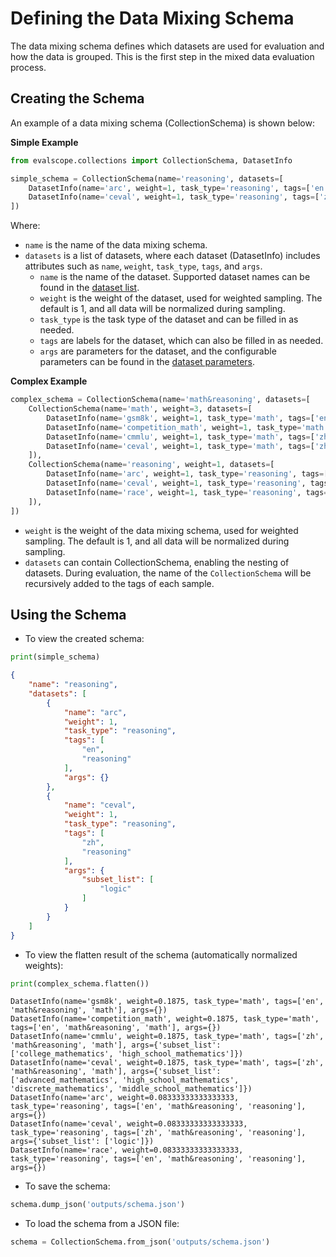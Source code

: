 # Defining the Data Mixing Schema

The data mixing schema defines which datasets are used for evaluation and how the data is grouped. This is the first step in the mixed data evaluation process.

## Creating the Schema

An example of a data mixing schema (CollectionSchema) is shown below:

**Simple Example**

```python
from evalscope.collections import CollectionSchema, DatasetInfo

simple_schema = CollectionSchema(name='reasoning', datasets=[
    DatasetInfo(name='arc', weight=1, task_type='reasoning', tags=['en']),
    DatasetInfo(name='ceval', weight=1, task_type='reasoning', tags=['zh'], args={'subset_list': ['logic']})
])
```
Where:
- `name` is the name of the data mixing schema.
- `datasets` is a list of datasets, where each dataset (DatasetInfo) includes attributes such as `name`, `weight`, `task_type`, `tags`, and `args`.
    - `name` is the name of the dataset. Supported dataset names can be found in the [dataset list](../../get_started/supported_dataset.md#1-native-supported-datasets).
    - `weight` is the weight of the dataset, used for weighted sampling. The default is 1, and all data will be normalized during sampling.
    - `task_type` is the task type of the dataset and can be filled in as needed.
    - `tags` are labels for the dataset, which can also be filled in as needed.
    - `args` are parameters for the dataset, and the configurable parameters can be found in the [dataset parameters](../../get_started/parameters.md#dataset-parameters).

**Complex Example**

```python
complex_schema = CollectionSchema(name='math&reasoning', datasets=[
    CollectionSchema(name='math', weight=3, datasets=[
        DatasetInfo(name='gsm8k', weight=1, task_type='math', tags=['en']),
        DatasetInfo(name='competition_math', weight=1, task_type='math', tags=['en']),
        DatasetInfo(name='cmmlu', weight=1, task_type='math', tags=['zh'], args={'subset_list': ['college_mathematics', 'high_school_mathematics']}),
        DatasetInfo(name='ceval', weight=1, task_type='math', tags=['zh'], args={'subset_list': ['advanced_mathematics', 'high_school_mathematics', 'discrete_mathematics', 'middle_school_mathematics']}),
    ]),
    CollectionSchema(name='reasoning', weight=1, datasets=[
        DatasetInfo(name='arc', weight=1, task_type='reasoning', tags=['en']),
        DatasetInfo(name='ceval', weight=1, task_type='reasoning', tags=['zh'], args={'subset_list': ['logic']}),
        DatasetInfo(name='race', weight=1, task_type='reasoning', tags=['en']),
    ]),
])
```
- `weight` is the weight of the data mixing schema, used for weighted sampling. The default is 1, and all data will be normalized during sampling.
- `datasets` can contain CollectionSchema, enabling the nesting of datasets. During evaluation, the name of the `CollectionSchema` will be recursively added to the tags of each sample.

## Using the Schema

- To view the created schema:

```python
print(simple_schema)
```
```json
{
    "name": "reasoning",
    "datasets": [
        {
            "name": "arc",
            "weight": 1,
            "task_type": "reasoning",
            "tags": [
                "en",
                "reasoning"
            ],
            "args": {}
        },
        {
            "name": "ceval",
            "weight": 1,
            "task_type": "reasoning",
            "tags": [
                "zh",
                "reasoning"
            ],
            "args": {
                "subset_list": [
                    "logic"
                ]
            }
        }
    ]
}
```

- To view the flatten result of the schema (automatically normalized weights):

```python
print(complex_schema.flatten())
```
```text
DatasetInfo(name='gsm8k', weight=0.1875, task_type='math', tags=['en', 'math&reasoning', 'math'], args={})
DatasetInfo(name='competition_math', weight=0.1875, task_type='math', tags=['en', 'math&reasoning', 'math'], args={})
DatasetInfo(name='cmmlu', weight=0.1875, task_type='math', tags=['zh', 'math&reasoning', 'math'], args={'subset_list': ['college_mathematics', 'high_school_mathematics']})
DatasetInfo(name='ceval', weight=0.1875, task_type='math', tags=['zh', 'math&reasoning', 'math'], args={'subset_list': ['advanced_mathematics', 'high_school_mathematics', 'discrete_mathematics', 'middle_school_mathematics']})
DatasetInfo(name='arc', weight=0.08333333333333333, task_type='reasoning', tags=['en', 'math&reasoning', 'reasoning'], args={})
DatasetInfo(name='ceval', weight=0.08333333333333333, task_type='reasoning', tags=['zh', 'math&reasoning', 'reasoning'], args={'subset_list': ['logic']})
DatasetInfo(name='race', weight=0.08333333333333333, task_type='reasoning', tags=['en', 'math&reasoning', 'reasoning'], args={})
```

- To save the schema:

```python
schema.dump_json('outputs/schema.json')
```

- To load the schema from a JSON file:

```python
schema = CollectionSchema.from_json('outputs/schema.json')
```